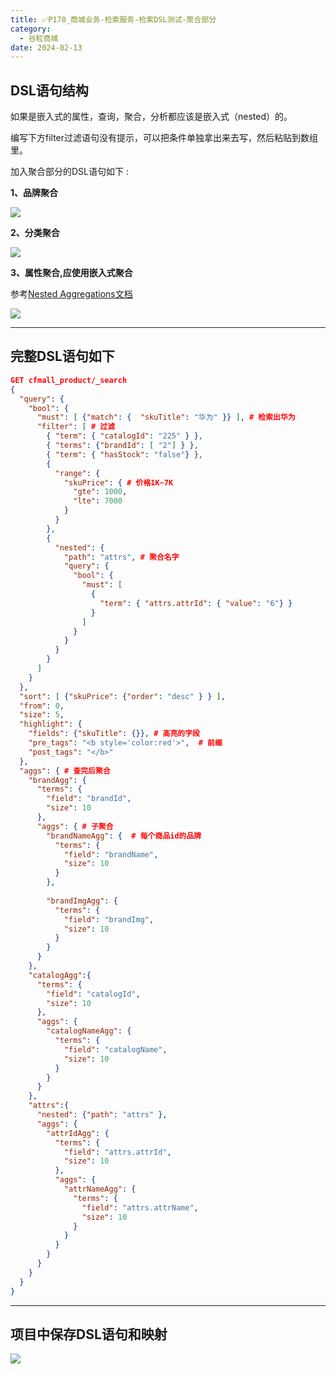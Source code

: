 ```yaml
---
title: ✅P178_商城业务-检索服务-检索DSL测试-聚合部分
category:
  - 谷粒商城
date: 2024-02-13
---
```


<!-- more -->

## DSL语句结构

如果是嵌入式的属性，查询，聚合，分析都应该是嵌入式（nested）的。

编写下方filter过滤语句没有提示，可以把条件单独拿出来去写，然后粘贴到数组里。

加入聚合部分的DSL语句如下 :

**1、品牌聚合**

![](https://cfmall-hello.oss-cn-beijing.aliyuncs.com/img/202312/37e2ac3897126a18567a9aa9f79f4de3.png#id=LpIST&originHeight=532&originWidth=1320&originalType=binary&ratio=1&rotation=0&showTitle=false&status=done&style=none&title=)

**2、分类聚合**

![](https://cfmall-hello.oss-cn-beijing.aliyuncs.com/img/202312/581c874df2a8da16facff3402127220e.png#id=FBCvP&originHeight=398&originWidth=913&originalType=binary&ratio=1&rotation=0&showTitle=false&status=done&style=none&title=)

**3、属性聚合,应使用嵌入式聚合**

参考[Nested Aggregations文档](https://www.elastic.co/guide/en/elasticsearch/guide/2.x/nested-aggregation.html#nested-aggregation)

![](https://cfmall-hello.oss-cn-beijing.aliyuncs.com/img/202312/321e1df18371e471986a0c0df2dac383.png#id=uDeIl&originHeight=543&originWidth=927&originalType=binary&ratio=1&rotation=0&showTitle=false&status=done&style=none&title=)

---

## 完整DSL语句如下

```json
GET cfmall_product/_search
{
  "query": {
    "bool": {
      "must": [ {"match": {  "skuTitle": "华为" }} ], # 检索出华为
      "filter": [ # 过滤
        { "term": { "catalogId": "225" } },
        { "terms": {"brandId": [ "2"] } }, 
        { "term": { "hasStock": "false"} },
        {
          "range": {
            "skuPrice": { # 价格1K~7K
              "gte": 1000,
              "lte": 7000
            }
          }
        },
        {
          "nested": {
            "path": "attrs", # 聚合名字
            "query": {
              "bool": {
                "must": [
                  {
                    "term": { "attrs.attrId": { "value": "6"} }
                  }
                ]
              }
            }
          }
        }
      ]
    }
  },
  "sort": [ {"skuPrice": {"order": "desc" } } ],
  "from": 0,
  "size": 5,
  "highlight": {  
    "fields": {"skuTitle": {}}, # 高亮的字段
    "pre_tags": "<b style='color:red'>",  # 前缀
    "post_tags": "</b>"
  },
  "aggs": { # 查完后聚合
    "brandAgg": {
      "terms": {
        "field": "brandId",
        "size": 10
      },
      "aggs": { # 子聚合
        "brandNameAgg": {  # 每个商品id的品牌
          "terms": {
            "field": "brandName",
            "size": 10
          }
        },
      
        "brandImgAgg": {
          "terms": {
            "field": "brandImg",
            "size": 10
          }
        }
      }
    },
    "catalogAgg":{
      "terms": {
        "field": "catalogId",
        "size": 10
      },
      "aggs": {
        "catalogNameAgg": {
          "terms": {
            "field": "catalogName",
            "size": 10
          }
        }
      }
    },
    "attrs":{
      "nested": {"path": "attrs" },
      "aggs": {
        "attrIdAgg": {
          "terms": {
            "field": "attrs.attrId",
            "size": 10
          },
          "aggs": {
            "attrNameAgg": {
              "terms": {
                "field": "attrs.attrName",
                "size": 10
              }
            }
          }
        }
      }
    }
  }
}
```

---

## 项目中保存DSL语句和映射
![](https://cfmall-hello.oss-cn-beijing.aliyuncs.com/img/202312/1cea7e4ce6813532070a1d99d2687f1e.png#id=rza7d&originHeight=289&originWidth=304&originalType=binary&ratio=1&rotation=0&showTitle=false&status=done&style=none&title=)
